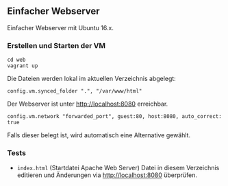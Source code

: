 Einfacher Webserver
-----------------------------

Einfacher Webserver mit Ubuntu 16.x.

### Erstellen und Starten der VM 

    cd web
    vagrant up
 
Die Dateien werden lokal im aktuellen Verzeichnis abgelegt: 

	config.vm.synced_folder ".", "/var/www/html"

Der Webserver ist unter [http://localhost:8080](http://localhost:8080) erreichbar.

    config.vm.network "forwarded_port", guest:80, host:8080, auto_correct: true
	 
Falls dieser belegt ist, wird automatisch eine Alternative gewählt.

### Tests

* `index.html` (Startdatei Apache Web Server) Datei in diesem Verzeichnis editieren und Änderungen via [http://localhost:8080](http://localhost:8080) überprüfen. 
<!--stackedit_data:
eyJoaXN0b3J5IjpbNTAxMTM5MDMwXX0=
-->